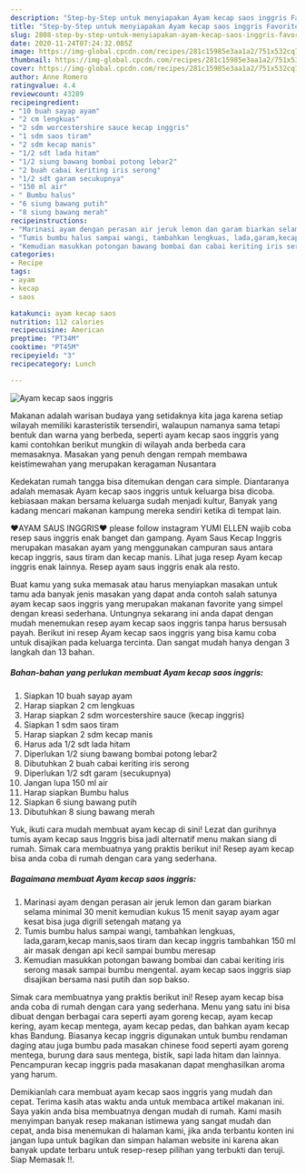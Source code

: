 ```yaml
---
description: "Step-by-Step untuk menyiapakan Ayam kecap saos inggris Favorite"
title: "Step-by-Step untuk menyiapakan Ayam kecap saos inggris Favorite"
slug: 2808-step-by-step-untuk-menyiapakan-ayam-kecap-saos-inggris-favorite
date: 2020-11-24T07:24:32.085Z
image: https://img-global.cpcdn.com/recipes/281c15985e3aa1a2/751x532cq70/ayam-kecap-saos-inggris-foto-resep-utama.jpg
thumbnail: https://img-global.cpcdn.com/recipes/281c15985e3aa1a2/751x532cq70/ayam-kecap-saos-inggris-foto-resep-utama.jpg
cover: https://img-global.cpcdn.com/recipes/281c15985e3aa1a2/751x532cq70/ayam-kecap-saos-inggris-foto-resep-utama.jpg
author: Anne Romero
ratingvalue: 4.4
reviewcount: 43289
recipeingredient:
- "10 buah sayap ayam"
- "2 cm lengkuas"
- "2 sdm worcestershire sauce kecap inggris"
- "1 sdm saos tiram"
- "2 sdm kecap manis"
- "1/2 sdt lada hitam"
- "1/2 siung bawang bombai potong lebar2"
- "2 buah cabai keriting iris serong"
- "1/2 sdt garam secukupnya"
- "150 ml air"
- " Bumbu halus"
- "6 siung bawang putih"
- "8 siung bawang merah"
recipeinstructions:
- "Marinasi ayam dengan perasan air jeruk lemon dan garam biarkan selama minimal 30 menit kemudian kukus 15 menit sayap ayam agar kesat bisa juga digrill setengah matang ya"
- "Tumis bumbu halus sampai wangi, tambahkan lengkuas, lada,garam,kecap manis,saos tiram dan kecap inggris tambahkan 150 ml air masak dengan api kecil sampai bumbu meresap"
- "Kemudian masukkan potongan bawang bombai dan cabai keriting iris serong masak sampai bumbu mengental. ayam kecap saos inggris siap disajikan bersama nasi putih dan sop bakso."
categories:
- Recipe
tags:
- ayam
- kecap
- saos

katakunci: ayam kecap saos 
nutrition: 112 calories
recipecuisine: American
preptime: "PT34M"
cooktime: "PT45M"
recipeyield: "3"
recipecategory: Lunch

---
```



![Ayam kecap saos inggris](https://img-global.cpcdn.com/recipes/281c15985e3aa1a2/751x532cq70/ayam-kecap-saos-inggris-foto-resep-utama.jpg)

Makanan adalah warisan budaya yang setidaknya kita jaga karena setiap wilayah memiliki karasteristik tersendiri, walaupun namanya sama tetapi bentuk dan warna yang berbeda, seperti ayam kecap saos inggris yang kami contohkan berikut mungkin di wilayah anda berbeda cara memasaknya. Masakan yang penuh dengan rempah membawa keistimewahan yang merupakan keragaman Nusantara

Kedekatan rumah tangga bisa ditemukan dengan cara simple. Diantaranya adalah memasak Ayam kecap saos inggris untuk keluarga bisa dicoba. kebiasaan makan bersama keluarga sudah menjadi kultur, Banyak yang kadang mencari makanan kampung mereka sendiri ketika di tempat lain.

❤AYAM SAUS INGGRIS❤ please follow instagram YUMI ELLEN wajib coba resep saus inggris enak banget dan gampang. Ayam Saus Kecap Inggris merupakan masakan ayam yang menggunakan campuran saus antara kecap inggris, saus tiram dan kecap manis. Lihat juga resep Ayam kecap inggris enak lainnya. Resep ayam saus inggris enak ala resto.

Buat kamu yang suka memasak atau harus menyiapkan masakan untuk tamu ada banyak jenis masakan yang dapat anda contoh salah satunya ayam kecap saos inggris yang merupakan makanan favorite yang simpel dengan kreasi sederhana. Untungnya sekarang ini anda dapat dengan mudah menemukan resep ayam kecap saos inggris tanpa harus bersusah payah.
Berikut ini resep Ayam kecap saos inggris yang bisa kamu coba untuk disajikan pada keluarga tercinta. Dan sangat mudah hanya dengan 3 langkah dan 13 bahan.


<!--inarticleads1-->

##### Bahan-bahan yang perlukan membuat Ayam kecap saos inggris:

1. Siapkan 10 buah sayap ayam
1. Harap siapkan 2 cm lengkuas
1. Harap siapkan 2 sdm worcestershire sauce (kecap inggris)
1. Siapkan 1 sdm saos tiram
1. Harap siapkan 2 sdm kecap manis
1. Harus ada 1/2 sdt lada hitam
1. Diperlukan 1/2 siung bawang bombai potong lebar2
1. Dibutuhkan 2 buah cabai keriting iris serong
1. Diperlukan 1/2 sdt garam (secukupnya)
1. Jangan lupa 150 ml air
1. Harap siapkan  Bumbu halus
1. Siapkan 6 siung bawang putih
1. Dibutuhkan 8 siung bawang merah


Yuk, ikuti cara mudah membuat ayam kecap di sini! Lezat dan gurihnya tumis ayam kecap saus Inggris bisa jadi alternatif menu makan siang di rumah. Simak cara membuatnya yang praktis berikut ini! Resep ayam kecap bisa anda coba di rumah dengan cara yang sederhana. 

<!--inarticleads2-->

##### Bagaimana membuat  Ayam kecap saos inggris:

1. Marinasi ayam dengan perasan air jeruk lemon dan garam biarkan selama minimal 30 menit kemudian kukus 15 menit sayap ayam agar kesat bisa juga digrill setengah matang ya
1. Tumis bumbu halus sampai wangi, tambahkan lengkuas, lada,garam,kecap manis,saos tiram dan kecap inggris tambahkan 150 ml air masak dengan api kecil sampai bumbu meresap
1. Kemudian masukkan potongan bawang bombai dan cabai keriting iris serong masak sampai bumbu mengental. ayam kecap saos inggris siap disajikan bersama nasi putih dan sop bakso.


Simak cara membuatnya yang praktis berikut ini! Resep ayam kecap bisa anda coba di rumah dengan cara yang sederhana. Menu yang satu ini bisa dibuat dengan berbagai cara seperti ayam goreng kecap, ayam kecap kering, ayam kecap mentega, ayam kecap pedas, dan bahkan ayam kecap khas Bandung. Biasanya kecap inggris digunakan untuk bumbu rendaman daging atau juga bumbu pada masakan chinese food seperti ayam goreng mentega, burung dara saus mentega, bistik, sapi lada hitam dan lainnya. Pencampuran kecap inggris pada masakanan dapat menghasilkan aroma yang harum. 

Demikianlah cara membuat ayam kecap saos inggris yang mudah dan cepat. Terima kasih atas waktu anda untuk membaca artikel makanan ini. Saya yakin anda bisa membuatnya dengan mudah di rumah. Kami masih menyimpan banyak resep makanan istimewa yang sangat mudah dan cepat, anda bisa menemukan di halaman kami, jika anda terbantu konten ini jangan lupa untuk bagikan dan simpan halaman website ini karena akan banyak update terbaru untuk resep-resep pilihan yang terbukti dan teruji. Siap Memasak !!. 
